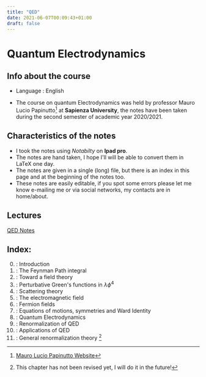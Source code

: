 ```yaml
---
title: "QED"
date: 2021-06-07T00:09:43+01:00
draft: false
---
```



# Quantum Electrodynamics

## Info about the course

* Language : English

* The course on quantum Electrodynamics was held by professor Mauro Lucio Papinutto[^1] at **Sapienza University**, the notes have been taken during the second semester of academic year 2020/2021.

## Characteristics of the notes

- I took the notes using _Notabilty_ on **Ipad pro**.
- The notes are hand taken, I hope I'll will be able to convert them in LaTeX one day.
- The notes are given in a single (long) file, but there is an index in this page and at the beginning of the notes too.
- These notes are easily editable, if you spot some errors please let me know e-mailing me or via social networks, my contacts are in home/about. 


## Lectures

[QED Notes](https://drive.google.com/file/d/1tLHRi5NoLtZ7JsOqhKTqeY6nvWgE2RuK/view?usp=sharing)

## Index:

0. : Introduction
1. : The Feynman Path integral
2. : Toward a field theory
3. : Perturbative Green's functions in $\lambda\phi^4$
4. : Scattering theory
5. : The electromagnetic field
6. : Fermion fields
7. : Equations of motions, symmetries and Ward Identity
8. : Quantum Electrodynamics
9. : Renormalization of QED
10. : Applications of QED
11. : General renormalization theory [^2]



[^1]: [Mauro Lucio Papinutto Website]()
[^2]: This chapter has not been revised yet, I will do it in the future!